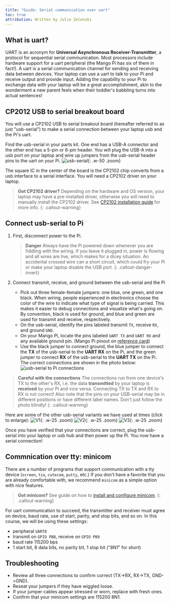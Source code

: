 ```yaml
---
title: "Guide: Serial communication over uart"
toc: true
attribution: Written by Julie Zelenski
---
```

## What is uart?

UART is an acronym for __Universal Asynchronous Receiver-Transmitter__, a protocol for sequential serial communication.  Most processors include hardware support for a uart peripheral (the Mango Pi has six of them in fact!). A uart is a serial communication channel for sending and receiving data between devices. Your laptop can use a uart to talk to your Pi and receive output and provide input. Adding the capability to your Pi to exchange data with your laptop will be a great accomplishment, akin to the wonderment a new parent feels when their toddler's babbling turns into actual sentences!

## CP2012 USB to serial breakout board

You will use a CP2102 USB to serial breakout board (hereafter referred to as just "usb-serial”) to make a serial connection between your laptop usb and the Pi's uart.

Find the usb-serial in your parts kit. One end has a USB-A connector and the other end has a 5-pin or 6-pin header. You will plug the USB-A into a usb port on your laptop and wire up jumpers from the usb-serial header pins to the uart on your Pi.
![usb-serial](../images/uart-usb-serial.jpg){: .w-50 .zoom}

The square IC in the center of the board is the CP2102 chip converts from a usb interface to a serial interface. You will need a CP2102 driver on your laptop.

> __Got CP2102 driver?__  Depending on the hardware and OS version, your laptop may have a pre-installed driver, otherwise you will need to manually install the CP2102 driver.  See [CP2102 installation guide](/guides/install/cp2102) for more info.
{: .callout-warning}

## Connect usb-serial to Pi
1. First, disconnect power to the Pi.

    >**Danger** Always have the Pi powered down whenever you are fiddling with the wiring.
    If you leave it plugged in, power is flowing and all wires are live, which makes for a dicey situation. An accidental crossed wire can a short circuit, which could fry your Pi or make your
    laptop disable the USB port.
    {: .callout-danger-invert}

2. Connect transmit, receive, and ground between the usb-serial and the Pi
    - Pick out three female-female jumpers: one blue, one green, and one black. When wiring, people experienced in electronics choose the color of the wire to indicate what type of signal is being carried.  This makes it easier to debug connections and visualize what's going on. By convention, black is used for ground, and blue and green are used for transmit and receive, respectively.
    - On the usb-serial, identify the pins labeled transmit `TX`, receive `RX`, and ground `GND`.
    - On your Mango Pi, locate the pins labeled `UART TX` and `UART RX` and any available ground pin. (Mango Pi pinout on [reference card](/guides/refcard))
    - Use the black jumper to connect ground, the blue jumper to connect the __TX__ of the usb-serial to the __UART RX__ on the Pi, and the green jumper to connect __RX__ of the usb-serial to the __UART TX__ on the Pi. The correct connections are shown in the photo below:
        ![usb-serial to Pi connections](../images/uart-connections.jpg)


>__Careful with the connections__ The connections run from one device's TX to the other's RX, i.e. the data __transmitted__ by your laptop is __received__ by your Pi and vice versa. Connecting TX to TX and RX to RX is not correct! Also note that the pins on your USB-serial
may be in different positions or have different label names. Don't just follow the photo blindly!
{: .callout-warning}

Here are some of the other usb-serial variants we have used at times (click to enlarge):
![V1](../images/uart-usb-serial-v1.jpg){: .w-25 .zoom} ![V2](../images/uart-usb-serial-v2.jpg){: .w-25 .zoom}  ![V3](../images/uart-usb-serial-v3.jpg){: .w-25 .zoom}

Once you have verified that your connections are correct, plug the usb-serial into your laptop or usb hub and then power up the Pi. You now have a serial connection!

## Commnication over tty: minicom

There are a number of programs that support communication with a tty device (`screen`, `tio`, `cutecom`, `putty`, etc.) If you don't have a favorite that you are already comfortable with, we recommend `minicom` as a simple option with nice features.

> __Got minicom?__  See guide on how to [install and configure minicom](/guides/install/minicom).
{: .callout-warning}


For uart communication to succeed, the transmitter and receiver must agree on device, baud rate, use of start, parity, and stop bits, and so on. In this course, we will be using these settings:
- peripheral `UART0`
- transmit on `GPIO PB8`, receive on `GPIO PB9`
- baud rate 115200 bps
- 1 start bit, 8 data bits, no parity bit, 1 stop bit ("8N1" for short)

<a name="troubleshooting"></a>
## Troubleshooting 

- Review all three connections to confirm correct (TX->RX, RX->TX, GND->GND).
- Reseat your jumpers if they have wiggled loose.
- If your jumper cables appear stressed or worn, replace with fresh ones.
- Confirm that your minicom settings are 115200 8N1.

